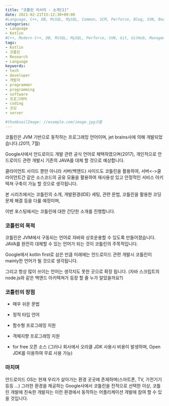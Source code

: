 ```yaml
---
title: "코틀린 리서치 - 소개[1]"
date: 2021-02-21T15:12:30+09:00
#Language, C++, DB, MsSQL, MySQL, Common, SCM, Perforce, Blog, SVN, Book, Study, VOCA, Kotlin
categories:
- Language
- Kotlin
#C++, Modern C++, DB, MsSQL, MySQL, Perforce, SVN, Git, GitHub, Management, Blog, Hugo, Architecture, Kotlin, Research
tags:
- Kotlin
- 코틀린
- Research
- Language
keywords:
- tech
- developer
- 개발자
- programmer
- programming
- software
- 프로그래머
- coding
- 코딩
- server

#thumbnailImage: //example.com/image.jpg코틀
---
```


코틀린은 JVM 기반으로 동작하는 프로그래밍 언어이며, jet brains사에 의해 개발되었습니다.(2011, 7월)

Google사에서 안드로이드 개발 관련 공식 언어로 채택하였으며(2017), 개인적으로 안드로이드 관련 개발시 기존의 JAVA를 대체 할 것으로 예상합니다.

클라이언트 사이드 뿐만 아니라 서버(백앤드) 사이드도 코틀린을 활용하여, 서버<->클라이언트간 같은 소스코드의 공유 모듈을 활용하여 재사용성 있고 안정적인 서비스 아키텍쳐 구축이 가능 할 것으로 생각됩니다. 

본 시리즈에서는 코틀린의 소개, 개발환경(IDE) 세팅, 관련 문법, 코틀린을 활용한 코딩 문제 해결 등을 다룰 예정이며,

이번 포스팅에서는 코틀린에 대한 간단한 소개를 진행합니다.

<!--more-->

  

### 코틀린의 목적

코틀린은 JVM에서 구동되는 언어로 자바와 상호운용할 수 있도록 만들어졌습니다. JAVA를 완전히 대체할 수 있는 언어가 되는 것이 코틀린의 주목적입니다.

Google에서 kotlin first로 삼은 만큼 미래에는 안드로이드 관련 개발시 코틀린이 mainly한 언어가 될 것으로 생각됩니다.

그리고 항상 많이 쓰이는 언어는 생각지도 못한 곳으로 확장 됩니다. (자바 스크립트의 node.js와 같은 백앤드 아키텍쳐가 등장 할 줄 누가 알았을까요?)



### 코틀린의 장점

- 매우 쉬운 문법

- 정적 타입 언어
- 함수형 프로그래밍 지원
- 객체지향 프로그래밍 지원
- for free 오픈 소스 (그러나 회사에서 오라클 JDK 사용시 비용이 발생하며, Open JDK를 이용하여 무료 사용 가능)



### 마치며

안드로이드 OS는 현재 우리가 살아가는 환경 곳곳에 존재하며(스마트폰, TV, 가전기기 등등 ...) 그러한 환경을 제공하는 Google사에서 코틀린을 전적으로 선택한 이상, 코틀린 개발에 친숙한 개발자는 이런 환경에서 동작하는 어플리케이션 개발에 참여 할 수 있을 것입니다.

  